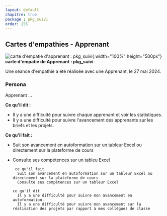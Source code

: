 ```yaml
---
layout: default
chapitre: true
package : pkg_suivi
order: 255
---
```


## Cartes d'empathies - Apprenant

![carte d'empatie d'apprenant : pkg_suivi](/soli-lms/diagrammes/pkg_suivi/empathie-Apprenant_pkg_suivi.svg){:width="100%" height="500px"}
**carte d'empatie de Apprenant : pkg_suivi**

<!-- note -->

Une séance d'empathie a été réalisée avec une Apprenant, le 27 mai 2024.

### Persona
Apprenant ...

**Ce qu'il dit :**
- Il y a une difficulté pour suivre chaque apprenant et voir les statistiques.
- Il y a une difficulté pour suivre l'avancement des apprenants sur les briefs et les projets.

**Ce qu’il fait :**
- Suit son avancement en autoformation sur un tableur Excel ou directement sur la plateforme de cours
- Consulte ses compétences sur un tableu Excel

       

       
       ce qu'il fait
        Suit son avancement en autoformation sur un tableur Excel ou directement sur la plateforme de cours
        Consulte ses compétences sur un tableur Excel

      ce qu'il dit
        Il y a une difficulté pour suivre mon avancement en autoformation.
        Il y a une difficulté pour suivre mon avancement sur la réalisation des projets par rapport à mes collègues de classe